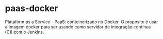 # paas-docker
Plataform as a Service - PaaS: conteinerizado no Docker. O propósito é usar a imagem docker para ser usando como servidor de integração contínua (CI) com o Jenkins.
